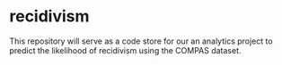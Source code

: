 # recidivism
This repository will serve as a code store for our an analytics project to predict the likelihood of recidivism using the COMPAS dataset.
